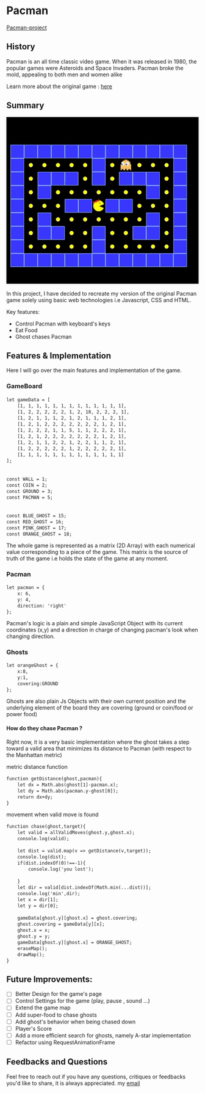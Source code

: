 # Pacman 
[Pacman-project](https://bppandre.github.io/jsProject-pacman/)

## History

Pacman is an all time classic video game.
When it was released in 1980, the popular games were Asteroids and Space Invaders.
Pacman broke the mold, appealing to both men and women alike

Learn more about the original game : [here](https://en.wikipedia.org/wiki/Pac-Man)

## Summary

![Pacmandemo](./readme/pacdemo.gif)

In this project, I have decided to recreate my version of the original Pacman game solely using basic web technologies i.e
Javascript, CSS and HTML.

Key features:
* Control Pacman with keyboard's keys
* Eat Food  
* Ghost chases Pacman

## Features & Implementation
Here I will go over the main features and implementation of the game.
### GameBoard
```
let gameData = [
    [1, 1, 1, 1, 1, 1, 1, 1, 1, 1, 1, 1, 1],
    [1, 2, 2, 2, 2, 2, 1, 2, 18, 2, 2, 2, 1],
    [1, 2, 1, 1, 1, 2, 1, 2, 1, 1, 1, 2, 1],
    [1, 2, 1, 2, 2, 2, 2, 2, 2, 2, 1, 2, 1],
    [1, 2, 2, 2, 1, 1, 5, 1, 1, 2, 2, 2, 1],
    [1, 2, 1, 2, 2, 2, 2, 2, 2, 2, 1, 2, 1],
    [1, 2, 1, 1, 2, 2, 1, 2, 2, 1, 1, 2, 1],
    [1, 2, 2, 2, 2, 2, 1, 2, 2, 2, 2, 2, 1],
    [1, 1, 1, 1, 1, 1, 1, 1, 1, 1, 1, 1, 1]
];


const WALL = 1;
const COIN = 2;
const GROUND = 3;
const PACMAN = 5;


const BLUE_GHOST = 15;
const RED_GHOST = 16;
const PINK_GHOST = 17;
const ORANGE_GHOST = 18;

```

The whole game is represented as a matrix (2D Array) with each numerical value corresponding to a piece of the game.
This matrix is the source of truth of the game i.e holds the state of the game at any moment.

### Pacman
```
let pacman = {
    x: 6,
    y: 4,
    direction: 'right'
};
```
Pacman's logic is a plain and simple JavaScript Object with its current coordinates (x,y) and a direction in charge of changing pacman's look when changing direction.

### Ghosts
```
let orangeGhost = {
    x:8,
    y:1,
    covering:GROUND
};
```
Ghosts are also plain Js Objects with their own current position and the underlying element of the board they are covering (ground or coin/food or power food)

#### How do they chase Pacman ?
Right now, it is a very basic implementation where the ghost takes a step toward a valid area that minimizes its distance to Pacman (with respect to the Manhattan metric)

metric distance function
```
function getDistance(ghost,pacman){
    let dx = Math.abs(ghost[1]-pacman.x);
    let dy = Math.abs(pacman.y-ghost[0]);
    return dx+dy;
}

```
movement when valid move is found 
```
function chase(ghost,target){
    let valid = allValidMoves(ghost.y,ghost.x);
    console.log(valid);
    
    let dist = valid.map(v => getDistance(v,target));
    console.log(dist);
    if(dist.indexOf(0)!==-1){
        console.log('you lost');
        
    }
    let dir = valid[dist.indexOf(Math.min(...dist))];
    console.log('min',dir);
    let x = dir[1];
    let y = dir[0];

    gameData[ghost.y][ghost.x] = ghost.covering;
    ghost.covering = gameData[y][x];
    ghost.x = x;
    ghost.y = y;
    gameData[ghost.y][ghost.x] = ORANGE_GHOST;
    eraseMap();
    drawMap();
}

```


## Future Improvements:

* [ ] Better Design for the game's page
* [ ] Control Settings for the game (play, pause , sound ...)
* [ ] Extend the game map
* [ ] Add super-food to chase ghosts
* [ ] Add ghost's behavior when being chased down
* [ ] Player's Score
* [ ] Add a more efficient search for ghosts, namely A-star implementation
* [ ] Refactor using RequestAnimationFrame

## Feedbacks and Questions <a id="contact"></a>

Feel free to reach out if you have any questions, critiques or feedbacks you'd like to share, it is always appreciated.
my [email](mailto:bobandredev@gmail.com)

